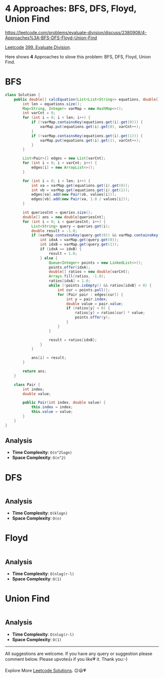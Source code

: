 # 4 Approaches: BFS, DFS, Floyd, Union Find

https://leetcode.com/problems/evaluate-division/discuss/2380908/4-Approaches%3A-BFS-DFS-Floyd-Union-Find

[Leetcode](https://leetcode.com/) [399. Evaluate Division](https://leetcode.com/problems/evaluate-division/).

Here shows **4** Approaches to slove this problem: BFS, DFS, Floyd, Union Find.

# BFS

```java
class Solution {
    public double[] calcEquation(List<List<String>> equations, double[] values, List<List<String>> queries) {
        int len = equations.size();
        Map<String, Integer> varMap = new HashMap<>();
        int varCnt = 0;
        for (int i = 0; i < len; i++) {
            if (!varMap.containsKey(equations.get(i).get(0))) {
                varMap.put(equations.get(i).get(0), varCnt++);
            }
            if (!varMap.containsKey(equations.get(i).get(1))) {
                varMap.put(equations.get(i).get(1), varCnt++);
            }
        }

        List<Pair>[] edges = new List[varCnt];
        for (int i = 0; i < varCnt; i++) {
            edges[i] = new ArrayList<>();
        }

        for (int i = 0; i < len; i++) {
            int va = varMap.get(equations.get(i).get(0));
            int vb = varMap.get(equations.get(i).get(1));
            edges[va].add(new Pair(vb, values[i]));
            edges[vb].add(new Pair(va, 1.0 / values[i]));
        }

        int queriesCnt = queries.size();
        double[] ans = new double[queriesCnt];
        for (int i = 0; i < queriesCnt; i++) {
            List<String> query = queries.get(i);
            double result = -1.0;
            if (varMap.containsKey(query.get(0)) && varMap.containsKey(query.get(1))) {
                int idxA = varMap.get(query.get(0));
                int idxB = varMap.get(query.get(1));
                if (idxA == idxB) {
                    result = 1.0;
                } else {
                    Queue<Integer> points = new LinkedList<>();
                    points.offer(idxA);
                    double[] ratios = new double[varCnt];
                    Arrays.fill(ratios, -1.0);
                    ratios[idxA] = 1.0;
                    while (!points.isEmpty() && ratios[idxB] < 0) {
                        int cur = points.poll();
                        for (Pair pair : edges[cur]) {
                            int y = pair.index;
                            double value = pair.value;
                            if (ratios[y] < 0) {
                                ratios[y] = ratios[cur] * value;
                                points.offer(y);
                            }
                        }
                    }

                    result = ratios[idxB];
                }
            }

            ans[i] = result;
        }

        return ans;
    }

    class Pair {
        int index;
        double value;

        public Pair(int index, double value) {
            this.index = index;
            this.value = value;
        }
    }
}
```

## Analysis

- **Time Complexity**: `O(n^2logn)`
- **Space Complexity**: `O(n^2)`

# DFS

```java

```

## Analysis

- **Time Complexity**: `O(klogn)`
- **Space Complexity**: `O(n)`

# Floyd



```java

```

## Analysis

- **Time Complexity**: `O(nlog(r-l)`
- **Space Complexity**: `O(1)`

# Union Find


```java

```

## Analysis

- **Time Complexity**: `O(nlog(r-l)`
- **Space Complexity**: `O(1)`

------------

All suggestions are welcome. 
If you have any query or suggestion please comment below.
Please upvote👍 if you like💗 it. Thank you:-)

Explore More [Leetcode Solutions](https://leetcode.com/discuss/general-discussion/1868912/My-Leetcode-Solutions-All-In-One). 😉😃💗

